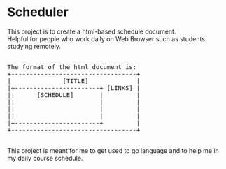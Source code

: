 # Scheduler
This project is to create a html-based schedule document. <br />
Helpful for people who work daily on Web Browser such as students studying remotely. <br />
<br />
<pre>
The format of the html document is: 
+----------------------------------+ 
|              [TITLE]             | 
|+-----------------------+ [LINKS] |
||      [SCHEDULE]       |         |
||                       |         |
||                       |         | 
||                       |         |
|+-----------------------+         | 
+----------------------------------+ 
</pre>
<br />
This project is meant for me to get used to go language and to help me in my daily course schedule. <br />